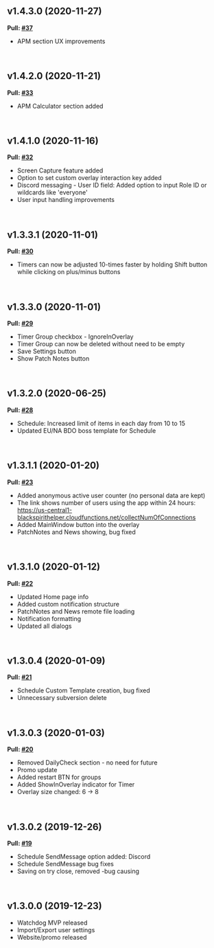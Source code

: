 ﻿<!-- Content to show with markdown similar to GitHub one. -->
<!-- -------------------------------------------------- -->
<!-- At the beginning of a line signalize comment of this file. This line will not be shown to user. Like this line is made. -->
<!-- ## : at the beginning of a line signalize Header Level 1. -->
<!-- ### : at the beginning of a line signalize Header Level 2. -->
<!-- #### : at the beginning of a line signalize Header Level 3. -->
<!-- ** : Can be anywhere in the text. Makes the text bold. It has to have ending part too. -->
<!-- _ : Can be anywhere in the text. Makes the text italic. It has to have ending part too. -->
<!-- __ : Can be anywhere in the text. Makes the text underline. It has to have ending part too. -->
<!-- [text](url) : Can be anywhere in the text. Transform text into URL link. -->
<!-- \ : escape formatting characters. -->
<!-- -------------------------------------------------- -->
## v1.4.3.0 (2020-11-27)
**Pull: [#37](https://github.com/Frixs/BlackSpiritHelper/pull/37)**
- APM section UX improvements
<br/>

## v1.4.2.0 (2020-11-21)
**Pull: [#33](https://github.com/Frixs/BlackSpiritHelper/pull/33)**
- APM Calculator section added
<br/>

## v1.4.1.0 (2020-11-16)
**Pull: [#32](https://github.com/Frixs/BlackSpiritHelper/pull/32)**
- Screen Capture feature added
- Option to set custom overlay interaction key added
- Discord messaging - User ID field: Added option to input Role ID or wildcards like 'everyone'
- User input handling improvements
<br/>

## v1.3.3.1 (2020-11-01)
**Pull: [#30](https://github.com/Frixs/BlackSpiritHelper/pull/30)**
- Timers can now be adjusted 10-times faster by holding Shift button while clicking on plus/minus buttons
<br/>

## v1.3.3.0 (2020-11-01)
**Pull: [#29](https://github.com/Frixs/BlackSpiritHelper/pull/29)**
- Timer Group checkbox - IgnoreInOverlay
- Timer Group can now be deleted without need to be empty
- Save Settings button
- Show Patch Notes button
<br/>

## v1.3.2.0 (2020-06-25)
**Pull: [#28](https://github.com/Frixs/BlackSpiritHelper/pull/28)**
- Schedule: Increased limit of items in each day from 10 to 15
- Updated EU/NA BDO boss template for Schedule
<br/>

## v1.3.1.1 (2020-01-20)
**Pull: [#23](https://github.com/Frixs/BlackSpiritHelper/pull/23)**
- Added anonymous active user counter (no personal data are kept)
- The link shows number of users using the app within 24 hours: https://us-central1-blackspirithelper.cloudfunctions.net/collectNumOfConnections
- Added MainWindow button into the overlay
- PatchNotes and News showing, bug fixed
<br/>

## v1.3.1.0 (2020-01-12)
**Pull: [#22](https://github.com/Frixs/BlackSpiritHelper/pull/22)**
- Updated Home page info
- Added custom notification structure
- PatchNotes and News remote file loading
- Notification formatting
- Updated all dialogs
<br/>

## v1.3.0.4 (2020-01-09)
**Pull: [#21](https://github.com/Frixs/BlackSpiritHelper/pull/21)**
- Schedule Custom Template creation, bug fixed
- Unnecessary subversion delete
<br/>

## v1.3.0.3 (2020-01-03)
**Pull: [#20](https://github.com/Frixs/BlackSpiritHelper/pull/20)**
- Removed DailyCheck section - no need for future
- Promo update
- Added restart BTN for groups
- Added ShowInOverlay indicator for Timer
- Overlay size changed: 6 -> 8
<br/>

## v1.3.0.2 (2019-12-26)
**Pull: [#19](https://github.com/Frixs/BlackSpiritHelper/pull/19)**
- Schedule SendMessage option added: Discord
- Schedule SendMessage bug fixes
- Saving on try close, removed -bug causing
<br/>

## v1.3.0.0 (2019-12-23)
- Watchdog MVP released
- Import/Export user settings
- Website/promo released
